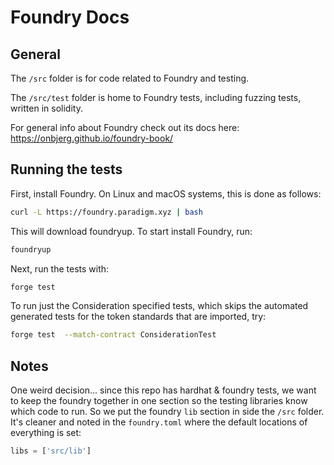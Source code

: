 # Foundry Docs

## General
The `/src` folder is for code related to Foundry and testing.

The `/src/test` folder is home to Foundry tests, including fuzzing tests, written in solidity.

For general info about Foundry check out its docs here: https://onbjerg.github.io/foundry-book/

## Running the tests

First, install Foundry. On Linux and macOS systems, this is done as follows:
```bash
curl -L https://foundry.paradigm.xyz | bash
```
This will download foundryup. To start install Foundry, run:
```bash
foundryup
```

Next, run the tests with:
```bash
forge test
```

To run just the Consideration specified tests, which skips the automated generated tests for the token standards that are imported, try:
```bash
forge test  --match-contract ConsiderationTest
```

## Notes

One weird decision... since this repo has hardhat & foundry tests, we want to keep the foundry together in one section so the testing libraries know which code to run. So we put the foundry `lib` section in side the `/src` folder. It's cleaner and noted in the `foundry.toml` where the default locations of everything is set:
```js
libs = ['src/lib']
```
